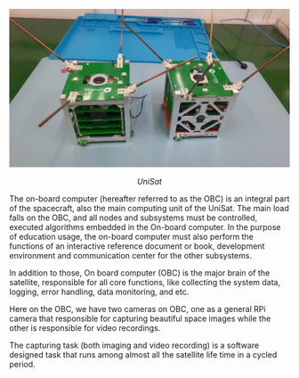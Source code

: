 <p align="center">
    <img src="assets/images/unisat-2.jpg">
  <p align="center"><i>UniSat</i></p>
</p>

The on-board computer (hereafter referred to as the OBC) is an integral part of the spacecraft, also the main computing unit of the UniSat. The main load falls on the OBC, and all nodes and subsystems must be controlled, executed algorithms embedded in the On-board computer. In the purpose of education usage, the on-board computer must also perform the functions of an interactive reference document or book, development environment and communication center for the other subsystems.

In addition to those, On board computer (OBC) is the major brain of the satellite, responsible for all core functions, like collecting the system data, logging, error handling, data monitoring, and etc.

Here on the OBC, we have two cameras on OBC, one as a general RPi camera that responsible for capturing beautiful space images while the other is responsible for video recordings.

The capturing task (both imaging and video recording) is a software designed task that runs among almost all the satellite life time in a cycled period.

